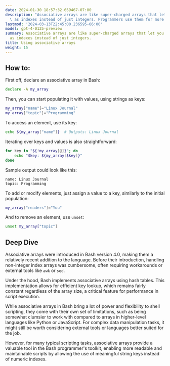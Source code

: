 ```yaml
---
date: 2024-01-30 18:57:32.659467-07:00
description: "Associative arrays are like super-charged arrays that let you use strings\
  \ as indexes instead of just integers. Programmers use them for more complex data\u2026"
lastmod: '2024-03-13T22:45:00.236595-06:00'
model: gpt-4-0125-preview
summary: Associative arrays are like super-charged arrays that let you use strings
  as indexes instead of just integers.
title: Using associative arrays
weight: 15
---
```


## How to:
First off, declare an associative array in Bash:

```Bash
declare -A my_array
```

Then, you can start populating it with values, using strings as keys:

```Bash
my_array["name"]="Linux Journal"
my_array["topic"]="Programming"
```

To access an element, use its key:

```Bash
echo ${my_array["name"]}  # Outputs: Linux Journal
```

Iterating over keys and values is also straightforward:

```Bash
for key in "${!my_array[@]}"; do
    echo "$key: ${my_array[$key]}"
done
```

Sample output could look like this:

```
name: Linux Journal
topic: Programming
```

To add or modify elements, just assign a value to a key, similarly to the initial population:

```Bash
my_array["readers"]="You"
```

And to remove an element, use `unset`:

```Bash
unset my_array["topic"]
```

## Deep Dive
Associative arrays were introduced in Bash version 4.0, making them a relatively recent addition to the language. Before their introduction, handling non-integer index arrays was cumbersome, often requiring workarounds or external tools like `awk` or `sed`.

Under the hood, Bash implements associative arrays using hash tables. This implementation allows for efficient key lookup, which remains fairly constant regardless of the array size, a critical feature for performance in script execution.

While associative arrays in Bash bring a lot of power and flexibility to shell scripting, they come with their own set of limitations, such as being somewhat clumsier to work with compared to arrays in higher-level languages like Python or JavaScript. For complex data manipulation tasks, it might still be worth considering external tools or languages better suited for the job.

However, for many typical scripting tasks, associative arrays provide a valuable tool in the Bash programmer's toolkit, enabling more readable and maintainable scripts by allowing the use of meaningful string keys instead of numeric indexes.
